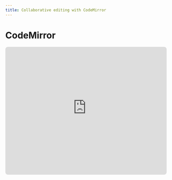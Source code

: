 ```yaml
---
title: Collaborative editing with CodeMirror
---
```


# CodeMirror

<iframe
  v-resize
  src="https://hocuspocus-demos.netlify.app/codemirror/"
  style="background-color: white; border-radius: 8px;"
  width="100%"
  height="400"
  frameborder="0"
></iframe>
